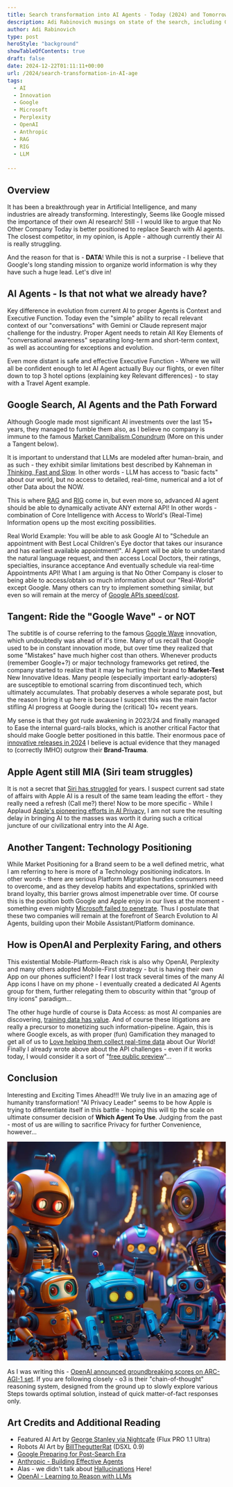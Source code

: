 ```yaml
---
title: Search transformation into AI Agents - Today (2024) and Tomorrow (2025+)
description: Adi Rabinovich musings on state of the search, including Google, Perplexity, OpenAI, Claude and more
author: Adi Rabinovich
type: post
heroStyle: "background"
showTableOfContents: true
draft: false
date: 2024-12-22T01:11:11+00:00
url: /2024/search-transformation-in-AI-age
tags:
  - AI
  - Innovation
  - Google
  - Microsoft
  - Perplexity
  - OpenAI
  - Anthropic
  - RAG
  - RIG
  - LLM

---
```

## Overview

It has been a breakthrough year in Artificial Intelligence, and many industries are already transforming. Interestingly, Seems like Google missed the importance of their own AI research! Still - I would like to argue that No Other Company Today is better positioned to replace Search with AI agents. The closest competitor, in my opinion, is Apple - although currently their AI is really struggling.

And the reason for that is - **DATA**! While this is not a surprise - I believe that Google's long standing mission to organize world information is why they have such a huge lead. Let's dive in!  

## AI Agents - Is that not what we already have?

Key difference in evolution from current AI to proper Agents is Context and Executive Function. Today even the "simple" ability to recall relevant context of our "conversations" with Gemini or Claude represent major challenge for the industry. Proper Agent needs to retain All Key Elements of "conversational awareness" separating long-term and short-term context, as well as accounting for exceptions and evolution.

Even more distant is safe and effective Executive Function - Where we will all be confident enough to let AI Agent actually Buy our flights, or even filter down to top 3 hotel options (explaining key Relevant differences) - to stay with a Travel Agent example.

## Google Search, AI Agents and the Path Forward

Although Google made most significant AI investments over the last 15+ years, they managed to fumble them also, as I believe no company is immune to the famous [Market Cannibalism Conundrum](https://www.investopedia.com/terms/c/corporatecannibalism.asp#:~:text=Corporate%20cannibalism%20is%20when%20a,product%2C%20therefore%20reducing%20overall%20sales.) (More on this under a Tangent below).

It is important to understand that LLMs are modeled after human-brain, and as such - they exhibit similar limitations best described by Kahneman in [Thinking, Fast and Slow](https://en.wikipedia.org/wiki/Thinking,_Fast_and_Slow). In other words - LLM has access to "basic facts" about our world, but no access to detailed, real-time, numerical and a lot of other Data about the NOW.

This is where [RAG](https://cloud.google.com/use-cases/retrieval-augmented-generation?hl=en) and [RIG](https://blog.google/technology/ai/google-datagemma-ai-llm/) come in, but even more so, advanced AI agent should be able to dynamically activate ANY external API! In other words - combination of Core Intelligence with Access to World's (Real-Time) Information opens up the most exciting possibilities.

Real World Example: You will be able to ask Google AI to "Schedule an appointment with Best Local Children's Eye doctor that takes our insurance and has earliest available appointment!". AI Agent will be able to understand the natural language request, and then access Local Doctors, their ratings, specialties, insurance acceptance And eventually schedule via real-time Appointments API! What I am arguing is that No Other Company is closer to being able to access/obtain so much information about our "Real-World" except Google. Many others can try to implement something similar, but even so will remain at the mercy of [Google APIs speed/cost](https://www.forbes.com/sites/barrycollins/2023/06/01/death-by-api-reddit-joins-twitter-in-pricing-out-apps/).

## Tangent: Ride the "Google Wave" - or NOT

The subtitle is of course referring to the famous [Google Wave](https://en.wikipedia.org/wiki/Google_Wave) innovation, which undoubtedly was ahead of it's time. Many of us recall that Google used to be in constant innovation mode, but over time they realized that some "Mistakes" have much higher cost than others. Whenever products (remember Google+?) or major technology frameworks get retired, the company started to realize that it may be hurting their brand to **Market-Test** New Innovative Ideas. Many people (especially important early-adopters) are susceptible to emotional scarring from discontinued tech, which ultimately accumulates. That probably deserves a whole separate post, but the reason I bring it up here is because I suspect this was the main factor stifling AI progress at Google during the (critical) 10+ recent years.

My sense is that they got rude awakening in 2023/24 and finally managed to Ease the internal guard-rails blocks, which is another critical Factor that should make Google better positioned in this battle. Their enormous pace of [innovative releases in 2024](https://blog.google/products/gemini/google-gemini-ai-collection-2024/) I believe is actual evidence that they managed to (correctly IMHO) outgrow their **Brand-Trauma**.

## Apple Agent still MIA (Siri team struggles)

It is not a secret that [Siri has struggled](https://news.ycombinator.com/item?id=16588645) for years. I suspect current sad state of affairs with Apple AI is a result of the same team leading the effort - they really need a refresh (Call me?) there! Now to be more specific - While I Applaud [Apple's pioneering efforts in AI Privacy](https://security.apple.com/blog/private-cloud-compute/), I am not sure the resulting delay in bringing AI to the masses was worth it during such a critical juncture of our civilizational entry into the AI Age.

## Another Tangent: Technology Positioning

While Market Positioning for a Brand seem to be a well defined metric, what I am referring to here is more of a Technology positioning indicators. In other words - there are serious Platform Migration hurdles consumers need to overcome, and as they develop habits and expectations, sprinkled with brand loyalty, this barrier grows almost impenetrable over time.
Of course this is the position both Google and Apple enjoy in our lives at the moment - something even mighty [Microsoft failed to penetrate](https://www.slashgear.com/1643513/why-microsoft-discontinued-windows-phone/). Thus I postulate that these two companies will remain at the forefront of Search Evolution to AI Agents, building upon their Mobile Assistant/Platform dominance.

## How is OpenAI and Perplexity Faring, and others

This existential Mobile-Platform-Reach risk is also why OpenAI, Perplexity and many others adopted Mobile-First strategy - but is having their own App on our phones sufficient? I fear I lost track several times of the many AI App icons I have on my phone - I eventually created a dedicated AI Agents group for them, further relegating them to obscurity within that "group of tiny icons" paradigm...

The other huge hurdle of course is Data Access: as most AI companies are discovering, [training data has value](https://www.wsj.com/business/media/wall-street-journal-new-york-post-sue-perplexity-ai-c5d9554d). And of course these litigations are really a precursor to monetizing such information-pipeline. Again, this is where Google excels, as with proper (fun) Gamification they managed to get all of us to [Love helping them collect real-time data](https://medium.com/@krishnan357/google-maps-an-example-of-gamification-done-right-2e5a4a541add) about Our World! Finally I already wrote above about the API challenges - even if it works today, I would consider it a sort of "[free public preview](https://arstechnica.com/information-technology/2011/10/google-warns-that-rate-limits-overage-fees-are-coming-to-maps-api/)"...

## Conclusion

Interesting and Exciting Times Ahead!!! We truly live in an amazing age of humanity transformation! "AI Privacy Leader" seems to be how Apple is trying to differentiate itself in this battle - hoping this will tip the scale on ultimate consumer decision of **Which Agent To Use**. Judging from the past - most of us are willing to sacrifice Privacy for further Convenience, however...

![AI Robots Self Exploration](./gzILk0VPG5fS9811KkTP--1--rqydr.webp)

As I was writing this - [OpenAI announced groundbreaking scores on ARC-AGI-1 set](https://arcprize.org/blog/oai-o3-pub-breakthrough). If you are following closely - o3 is their "chain-of-thought" reasoning system, designed from the ground up to slowly explore various Steps towards optimal solution, instead of quick matter-of-fact responses only. 

## Art Credits and Additional Reading

- Featured AI Art by [George Stanley via Nightcafe](https://creator.nightcafe.studio/creation/8EAQvCqBG4truXC5f6Gs/fantasy-holographic-pop-up-book?ru=adir1) (Flux PRO 1.1 Ultra)
- Robots AI Art by [BillThegutterRat](https://creator.nightcafe.studio/creation/gzILk0VPG5fS9811KkTP?ru=adir1) (DSXL 0.9)
- [Google Preparing for Post-Search Era](https://www.linkedin.com/pulse/google-preparing-post-search-era-rafael-goldschmidt-xx49e/)
- [Anthropic - Building Effective Agents](https://www.anthropic.com/research/building-effective-agents)
- Alas - we didn't talk about [Hallucinations](https://cloud.google.com/discover/what-are-ai-hallucinations?hl=en) Here! 
- [OpenAI - Learning to Reason with LLMs](https://openai.com/index/learning-to-reason-with-llms/)

